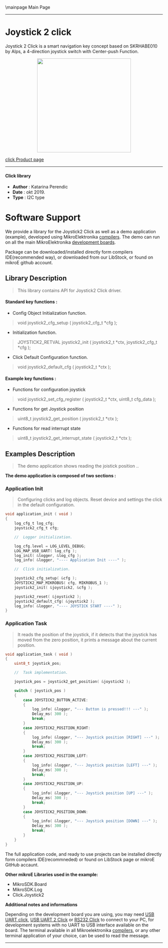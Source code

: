 \mainpage Main Page
 
 

---
# Joystick 2 click

Joystick 2 Click is a smart navigation key concept based on SKRHABE010 by Alps, a 4-direction joystick switch with Center-push Function.

<p align="center">
  <img src="https://download.mikroe.com/images/click_for_ide/joystick2_click.png" height=300px>
</p>

[click Product page](https://www.mikroe.com/joystick-2-click)

---


#### Click library 

- **Author**        : Katarina Perendic
- **Date**          : okt 2019.
- **Type**          : I2C type


# Software Support

We provide a library for the Joystick2 Click 
as well as a demo application (example), developed using MikroElektronika 
[compilers](https://shop.mikroe.com/compilers). 
The demo can run on all the main MikroElektronika [development boards](https://shop.mikroe.com/development-boards).

Package can be downloaded/installed directly form compilers IDE(recommended way), or downloaded from our LibStock, or found on mikroE github account. 

## Library Description

> This library contains API for Joystick2 Click driver.

#### Standard key functions :

- Config Object Initialization function.
> void joystick2_cfg_setup ( joystick2_cfg_t *cfg ); 
 
- Initialization function.
> JOYSTICK2_RETVAL joystick2_init ( joystick2_t *ctx, joystick2_cfg_t *cfg );

- Click Default Configuration function.
> void joystick2_default_cfg ( joystick2_t *ctx );


#### Example key functions :

- Functions for configuration joystick
> void joystick2_set_cfg_register ( joystick2_t *ctx, uint8_t cfg_data );
 
- Functions for get Joystick position
> uint8_t joystick2_get_position ( joystick2_t *ctx );

- Functions for read interrupt state
> uint8_t joystick2_get_interrupt_state ( joystick2_t *ctx );

## Examples Description

> The demo application shows reading the joistick position ..

**The demo application is composed of two sections :**

### Application Init 

> Configuring clicks and log objects.
> Reset device and settings the click in the default configuration.

```c
void application_init ( void )
{
    log_cfg_t log_cfg;
    joystick2_cfg_t cfg;

    //  Logger initialization.

    log_cfg.level = LOG_LEVEL_DEBUG;
    LOG_MAP_USB_UART( log_cfg );
    log_init( &logger, &log_cfg );
    log_info( &logger, "---- Application Init ----" );

    //  Click initialization.

    joystick2_cfg_setup( &cfg );
    JOYSTICK2_MAP_MIKROBUS( cfg, MIKROBUS_1 );
    joystick2_init( &joystick2, &cfg );

    joystick2_reset( &joystick2 );
    joystick2_default_cfg( &joystick2 );
    log_info( &logger, "---- JOYSTICK START ----" );
}
```

### Application Task

> It reads the position of the joystick,
> if it detects that the joystick has moved from the zero position,
> it prints a message about the current position.

```c
void application_task ( void )
{
    uint8_t joystick_pos;

    //  Task implementation.

    joystick_pos = joystick2_get_position( &joystick2 );

    switch ( joystick_pos )
    {
        case JOYSTICK2_BUTTON_ACTIVE:
        {
            log_info( &logger, "--- Button is pressed!!! ---" );
            Delay_ms( 300 );
            break;
        }
        case JOYSTICK2_POSITION_RIGHT:
        {
            log_info( &logger, "--- Joystick position [RIGHT] ---" );
            Delay_ms( 300 );
            break;
        }
        case JOYSTICK2_POSITION_LEFT:
        {
            log_info( &logger, "--- Joystick position [LEFT] ---" );
            Delay_ms( 300 );
            break;
        }
        case JOYSTICK2_POSITION_UP:
        {
            log_info( &logger, "--- Joystick position [UP] ---" );
            Delay_ms( 300 );
            break;
        }
        case JOYSTICK2_POSITION_DOWN:
        {
            log_info( &logger, "--- Joystick position [DOWN] ---" );
            Delay_ms( 300 );
            break;
        }
    }
}
```

The full application code, and ready to use projects can be  installed directly form compilers IDE(recommneded) or found on LibStock page or mikroE GitHub accaunt.

**Other mikroE Libraries used in the example:** 

- MikroSDK.Board
- MikroSDK.Log
- Click.Joystick2

**Additional notes and informations**

Depending on the development board you are using, you may need 
[USB UART click](https://shop.mikroe.com/usb-uart-click), 
[USB UART 2 Click](https://shop.mikroe.com/usb-uart-2-click) or 
[RS232 Click](https://shop.mikroe.com/rs232-click) to connect to your PC, for 
development systems with no UART to USB interface available on the board. The 
terminal available in all Mikroelektronika 
[compilers](https://shop.mikroe.com/compilers), or any other terminal application 
of your choice, can be used to read the message.



---
